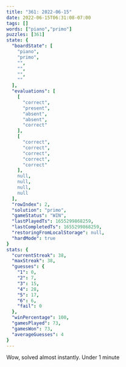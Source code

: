 ```yaml
---
title: "361: 2022-06-15"
date: 2022-06-15T06:31:08-07:00
tags: []
words: ["piano","primo"]
puzzles: [361]
state: {
  "boardState": [
    "piano",
    "primo",
    "",
    "",
    "",
    ""
  ],
  "evaluations": [
    [
      "correct",
      "present",
      "absent",
      "absent",
      "correct"
    ],
    [
      "correct",
      "correct",
      "correct",
      "correct",
      "correct"
    ],
    null,
    null,
    null,
    null
  ],
  "rowIndex": 2,
  "solution": "primo",
  "gameStatus": "WIN",
  "lastPlayedTs": 1655299868259,
  "lastCompletedTs": 1655299868259,
  "restoringFromLocalStorage": null,
  "hardMode": true
}
stats: {
  "currentStreak": 38,
  "maxStreak": 38,
  "guesses": {
    "1": 0,
    "2": 7,
    "3": 15,
    "4": 28,
    "5": 17,
    "6": 6,
    "fail": 0
  },
  "winPercentage": 100,
  "gamesPlayed": 73,
  "gamesWon": 73,
  "averageGuesses": 4
}
---
```


<!-- more -->
Wow, solved almost instantly. Under 1 minute
